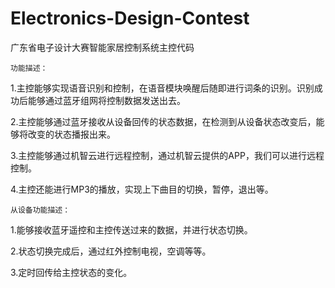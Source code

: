 # Electronics-Design-Contest

广东省电子设计大赛智能家居控制系统主控代码

    功能描述：


1.主控能够实现语音识别和控制，在语音模块唤醒后随即进行词条的识别。识别成功后能够通过蓝牙组网将控制数据发送出去。

2.主控能够通过蓝牙接收从设备回传的状态数据，在检测到从设备状态改变后，能够将改变的状态播报出来。

3.主控能够通过机智云进行远程控制，通过机智云提供的APP，我们可以进行远程控制。

4.主控还能进行MP3的播放，实现上下曲目的切换，暂停，退出等。





    从设备功能描述：


1.能够接收蓝牙遥控和主控传送过来的数据，并进行状态切换。

2.状态切换完成后，通过红外控制电视，空调等等。

3.定时回传给主控状态的变化。

